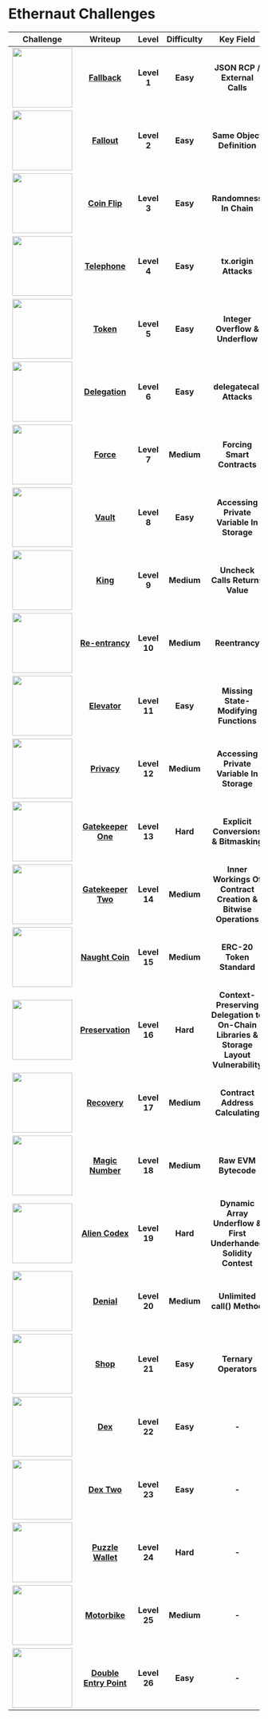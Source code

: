 # Ethernaut Challenges
| Challenge | Writeup | Level | Difficulty | Key Field |
| :---: | :---: | :---: | :---: | :---:|
| <img src="https://ethernaut.openzeppelin.com/imgs/BigLevel1.svg" height="120"> |[**Fallback**](https://github.com/wasny0ps/Ethernaut-Challenges/tree/main/Challenges/Fallback)|**Level 1**|**Easy**|**JSON RCP / External Calls**|
| <img src="https://ethernaut.openzeppelin.com/imgs/BigLevel2.svg" height="120"> |[**Fallout**](https://github.com/wasny0ps/Ethernaut-Challenges/tree/main/Challenges/Fallout)|**Level 2**|**Easy**|**Same Object Definition**|
| <img src="https://ethernaut.openzeppelin.com/imgs/BigLevel3.svg" height="120"> |[**Coin Flip**](https://github.com/wasny0ps/Ethernaut-Challenges/tree/main/Challenges/Coin%20Flip)|**Level 3**|**Easy**|**Randomness In Chain**|
| <img src="https://ethernaut.openzeppelin.com/imgs/BigLevel4.svg" height="120"> |[**Telephone**](https://github.com/wasny0ps/Ethernaut-Challenges/tree/main/Challenges/Telephone)|**Level 4**|**Easy**|**tx.origin Attacks**|
| <img src="https://ethernaut.openzeppelin.com/imgs/BigLevel5.svg" height="120"> |[**Token**](https://github.com/wasny0ps/Ethernaut-Challenges/tree/main/Challenges/Token)|**Level 5**|**Easy**|**Integer Overflow & Underflow**|
| <img src="https://ethernaut.openzeppelin.com/imgs/BigLevel6.svg" height="120"> |[**Delegation**](https://github.com/wasny0ps/Ethernaut-Challenges/tree/main/Challenges/Delegation)|**Level 6**|**Easy**|**delegatecall Attacks**|
| <img src="https://ethernaut.openzeppelin.com/imgs/BigLevel7.svg" height="120"> |[**Force**](https://github.com/wasny0ps/Ethernaut-Challenges/tree/main/Challenges/Force)|**Level 7**|**Medium**|**Forcing Smart Contracts**|
| <img src="https://ethernaut.openzeppelin.com/imgs/BigLevel8.svg" height="120"> |[**Vault**](https://github.com/wasny0ps/Ethernaut-Challenges/tree/main/Challenges/Vault)|**Level 8**|**Easy**|**Accessing Private Variable In Storage**|
| <img src="https://ethernaut.openzeppelin.com/imgs/BigLevel9.svg" height="120"> |[**King**](https://github.com/wasny0ps/Ethernaut-Challenges/tree/main/Challenges/King)|**Level 9**|**Medium**|**Uncheck Calls Returns Value**|
| <img src="https://ethernaut.openzeppelin.com/imgs/BigLevel10.svg" height="120"> |[**Re-entrancy**](https://github.com/wasny0ps/Ethernaut-Challenges/tree/main/Challenges/Re-entracy)|**Level 10**|**Medium**|**Reentrancy**|
| <img src="https://ethernaut.openzeppelin.com/imgs/BigLevel11.svg" height="120"> |[**Elevator**](https://github.com/wasny0ps/Ethernaut-Challenges/tree/main/Challenges/Elevator)|**Level 11**|**Easy**|**Missing State-Modifying Functions**|
| <img src="https://ethernaut.openzeppelin.com/imgs/BigLevel12.svg" height="120"> |[**Privacy**](https://github.com/wasny0ps/Ethernaut-Challenges/tree/main/Challenges/Privacy)|**Level 12**|**Medium**|**Accessing Private Variable In Storage**|
| <img src="https://ethernaut.openzeppelin.com/imgs/BigLevel13.svg" height="120"> |[**Gatekeeper One**](https://github.com/wasny0ps/Ethernaut-Challenges/tree/main/Challenges/Gatekeeper%20One)|**Level 13**|**Hard**|**Explicit Conversions & Bitmasking**|
| <img src="https://ethernaut.openzeppelin.com/imgs/BigLevel14.svg" height="120"> |[**Gatekeeper Two**](https://github.com/wasny0ps/Ethernaut-Challenges/tree/main/Challenges/Gatekeeper%20Two)|**Level 14**|**Medium**|**Inner Workings Of Contract Creation & Bitwise Operations**|
| <img src="https://ethernaut.openzeppelin.com/imgs/BigLevel15.svg" height="120"> |[**Naught Coin**](https://github.com/wasny0ps/Ethernaut-Challenges/tree/main/Challenges/Naught%20Coin)|**Level 15**|**Medium**|**ERC-20 Token Standard**|
| <img src="https://ethernaut.openzeppelin.com/imgs/BigLevel16.svg" height="120"> |[**Preservation**](https://github.com/wasny0ps/Ethernaut-Challenges/tree/main/Challenges/Preservation)|**Level 16**|**Hard**|**Context-Preserving Delegation to On-Chain Libraries & Storage Layout Vulnerability**|
| <img src="https://ethernaut.openzeppelin.com/imgs/BigLevel17.svg" height="120"> |[**Recovery**](https://github.com/wasny0ps/Ethernaut-Challenges/tree/main/Challenges/Recovery)|**Level 17**|**Medium**|**Contract Address Calculating**|
| <img src="https://ethernaut.openzeppelin.com/imgs/BigLevel18.svg" height="120"> |[**Magic Number**](https://github.com/wasny0ps/Ethernaut-Challenges/tree/main/Challenges/Magic%20Number)|**Level 18**|**Medium**|**Raw EVM Bytecode**|
| <img src="https://ethernaut.openzeppelin.com/imgs/BigLevel19.svg" height="120"> |[**Alien Codex**](https://github.com/wasny0ps/Ethernaut-Challenges/tree/main/Challenges/Alien%20Codex)|**Level 19**|**Hard**|**Dynamic Array Underflow & First Underhanded Solidity Contest**|
| <img src="https://ethernaut.openzeppelin.com/imgs/BigLevel20.svg" height="120"> |[**Denial**](https://github.com/wasny0ps/Ethernaut-Challenges/tree/main/Challenges/Denial)|**Level 20**|**Medium**|**Unlimited call() Method**|
| <img src="https://ethernaut.openzeppelin.com/imgs/BigLevel21.svg" height="120"> |[**Shop**](https://github.com/wasny0ps/Ethernaut-Challenges/tree/main/Challenges/Shop)|**Level 21**|**Easy**|**Ternary Operators**|
| <img src="https://ethernaut.openzeppelin.com/imgs/BigLevel22.svg" height="120"> |[**Dex**](https://github.com/wasny0ps/Ethernaut-Challenges/tree/main/Challenges/Dex)|**Level 22**|**Easy**|**-**|
| <img src="https://ethernaut.openzeppelin.com/imgs/BigLevel23.svg" height="120"> |[**Dex Two**](https://github.com/wasny0ps/Ethernaut-Challenges/tree/main/Challenges/Dex%20Two)|**Level 23**|**Easy**|**-**|
| <img src="https://ethernaut.openzeppelin.com/imgs/BigLevel24.svg" height="120"> |[**Puzzle Wallet**](https://github.com/wasny0ps/Ethernaut-Challenges/tree/main/Challenges/Puzzle%20Wallet)|**Level 24**|**Hard**|**-**|
| <img src="https://ethernaut.openzeppelin.com/imgs/BigLevel25.svg" height="120"> |[**Motorbike**](https://github.com/wasny0ps/Ethernaut-Challenges/tree/main/Challenges/Motorbike)|**Level 25**|**Medium**|**-**|
| <img src="https://ethernaut.openzeppelin.com/imgs/BigLevel26.svg" height="120"> |[**Double Entry Point**](https://github.com/wasny0ps/Ethernaut-Challenges/tree/main/Challenges/Double%20Entry%20Point)|**Level 26**|**Easy**|**-**|
